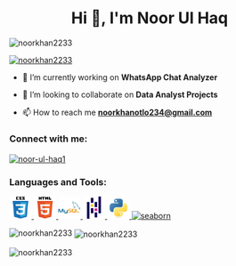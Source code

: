 <h1 align="center">Hi 👋, I'm Noor Ul Haq</h1>
<p align="left"> <img src="https://komarev.com/ghpvc/?username=noorkhan2233&label=Profile%20views&color=0e75b6&style=flat" alt="noorkhan2233" /> </p>

<p align="left"> <a href="https://github.com/ryo-ma/github-profile-trophy"><img src="https://github-profile-trophy.vercel.app/?username=noorkhan2233" alt="noorkhan2233" /></a> </p>

- 🔭 I’m currently working on **WhatsApp Chat Analyzer**

- 👯 I’m looking to collaborate on **Data Analyst Projects**

- 📫 How to reach me **noorkhanotlo234@gmail.com**

<h3 align="left">Connect with me:</h3>
<p align="left">
<a href="https://linkedin.com/in/noor-ul-haq1" target="blank"><img align="center" src="https://raw.githubusercontent.com/rahuldkjain/github-profile-readme-generator/master/src/images/icons/Social/linked-in-alt.svg" alt="noor-ul-haq1" height="30" width="40" /></a>
</p>

<h3 align="left">Languages and Tools:</h3>
<p align="left"> <a href="https://www.w3schools.com/css/" target="_blank" rel="noreferrer"> <img src="https://raw.githubusercontent.com/devicons/devicon/master/icons/css3/css3-original-wordmark.svg" alt="css3" width="40" height="40"/> </a> <a href="https://www.w3.org/html/" target="_blank" rel="noreferrer"> <img src="https://raw.githubusercontent.com/devicons/devicon/master/icons/html5/html5-original-wordmark.svg" alt="html5" width="40" height="40"/> </a> <a href="https://www.mysql.com/" target="_blank" rel="noreferrer"> <img src="https://raw.githubusercontent.com/devicons/devicon/master/icons/mysql/mysql-original-wordmark.svg" alt="mysql" width="40" height="40"/> </a> <a href="https://pandas.pydata.org/" target="_blank" rel="noreferrer"> <img src="https://raw.githubusercontent.com/devicons/devicon/2ae2a900d2f041da66e950e4d48052658d850630/icons/pandas/pandas-original.svg" alt="pandas" width="40" height="40"/> </a> <a href="https://www.python.org" target="_blank" rel="noreferrer"> <img src="https://raw.githubusercontent.com/devicons/devicon/master/icons/python/python-original.svg" alt="python" width="40" height="40"/> </a> <a href="https://seaborn.pydata.org/" target="_blank" rel="noreferrer"> <img src="https://seaborn.pydata.org/_images/logo-mark-lightbg.svg" alt="seaborn" width="40" height="40"/> </a> </p>

<p><img align="left" src="https://github-readme-stats.vercel.app/api/top-langs?username=noorkhan2233&show_icons=true&locale=en&layout=compact" alt="noorkhan2233" /></p>

<p>&nbsp;<img align="center" src="https://github-readme-stats.vercel.app/api?username=noorkhan2233&show_icons=true&locale=en" alt="noorkhan2233" /></p>

<p><img align="center" src="https://github-readme-streak-stats.herokuapp.com/?user=noorkhan2233&" alt="noorkhan2233" /></p>


